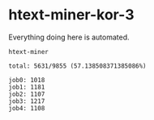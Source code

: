 # htext-miner-kor-3

Everything doing here is automated.

```
htext-miner

total: 5631/9855 (57.138508371385086%)

job0: 1018
job1: 1181
job2: 1107
job3: 1217
job4: 1108
```
